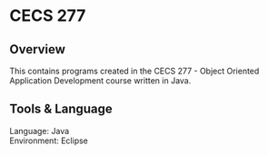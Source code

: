# CECS 277
## Overview
This contains programs created in the CECS 277 - Object Oriented Application Development course written in Java.
## Tools & Language
Language: Java<br>
Environment: Eclipse
